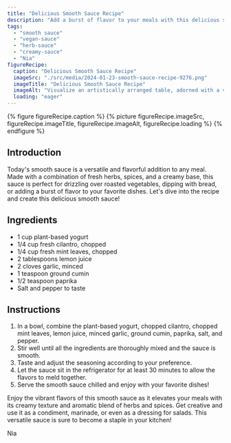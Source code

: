 ```yaml
---
title: "Delicious Smooth Sauce Recipe"
description: "Add a burst of flavor to your meals with this delicious smooth sauce recipe. Made with fresh herbs, spices, and a creamy base, it's perfect for drizzling, dipping, or adding a burst of flavor to your favorite dishes."
tags:
  - "smooth sauce"
  - "vegan-sauce"
  - "herb-sauce"
  - "creamy-sauce"
  - "Nia"
figureRecipe: 
  caption: "Delicious Smooth Sauce Recipe"
  imageSrc: "./src/media/2024-01-23-smooth-sauce-recipe-9276.png"
  imageTitle: "Delicious Smooth Sauce Recipe"
  imageAlt: "Visualize an artistically arranged table, adorned with a vibrant, creamy sauce possessing a lush green hue, a result of fresh cilantro and mint leaves. Its hypnotizing aroma wafts through the air tempting you to taste it. Adjacent to the sauce, carefully assorted and perfectly roasted vegetables await, their natural glamour on display fanning their caramelized flavors. Try to imagine the captivating bouquet of flavors ready to burst in your mouth: the tanginess of plant-based yogurt, refreshing notes of cilantro and mint, and pleasing warmth of cumin and paprika. Picture yourself seated at this enchanting table, preparing to embark on an extraordinary culinary journey through creamy, aromatic flavors."
  loading: "eager"
---
```


{% figure figureRecipe.caption %}
{% picture figureRecipe.imageSrc, figureRecipe.imageTitle, figureRecipe.imageAlt, figureRecipe.loading %}
{% endfigure %}

## Introduction

Today's smooth sauce is a versatile and flavorful addition to any meal. Made with a combination of fresh herbs, spices, and a creamy base, this sauce is perfect for drizzling over roasted vegetables, dipping with bread, or adding a burst of flavor to your favorite dishes. Let's dive into the recipe and create this delicious smooth sauce!

## Ingredients

- 1 cup plant-based yogurt
- 1/4 cup fresh cilantro, chopped
- 1/4 cup fresh mint leaves, chopped
- 2 tablespoons lemon juice
- 2 cloves garlic, minced
- 1 teaspoon ground cumin
- 1/2 teaspoon paprika
- Salt and pepper to taste

## Instructions

1. In a bowl, combine the plant-based yogurt, chopped cilantro, chopped mint leaves, lemon juice, minced garlic, ground cumin, paprika, salt, and pepper.
2. Stir well until all the ingredients are thoroughly mixed and the sauce is smooth.
3. Taste and adjust the seasoning according to your preference.
4. Let the sauce sit in the refrigerator for at least 30 minutes to allow the flavors to meld together.
5. Serve the smooth sauce chilled and enjoy with your favorite dishes!

Enjoy the vibrant flavors of this smooth sauce as it elevates your meals with its creamy texture and aromatic blend of herbs and spices. Get creative and use it as a condiment, marinade, or even as a dressing for salads. This versatile sauce is sure to become a staple in your kitchen!

Nia


